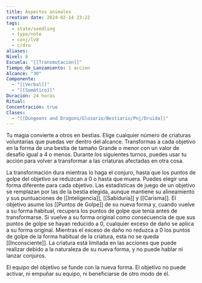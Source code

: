 ```yaml
---
title: Aspectos animales
creation date: 2024-02-14 23:22
tags:
  - state/seedling
  - type/note
  - conj/lv8
  - c/dru
aliases: 
Nivel: 8
Escuela: "[[Transmutación]]"
Tiempo_de_Lanzamiento: 1 accion
Alcance: "30"
Componente:
  - "[[Verbal]]"
  - "[[Somático]]"
Duración: 24 horas
Ritual: 
Concentración: true
Clases:
  - "[[Dungeons and Dragons/Glosario/Bestiario/Pnj/Druida]]"
---
```

Tu magia convierte a otros en bestias. Elige cualquier número de criaturas voluntarias que puedas ver dentro del alcance. Transformas a cada objetivo en la forma de una bestia de tamaño Grande o menor con un valor de desafío igual a 4 o menos. Durante los siguientes turnos, puedes usar tu acción para volver a transformar a las criaturas afectadas en otra cosa.

La transformación dura mientras lo haga el conjuro, hasta que los puntos de golpe del objetivo se reduzcan a 0 o hasta que muera. Puedes elegir una forma diferente para cada objetivo. Las estadísticas de juego de un objetivo se remplazan por las de la bestia elegida, aunque mantiene su alineamiento y sus puntuaciones de [[Inteligencia]], [[Sabiduría]] y [[Carisma]]. El objetivo asume los [[Puntos de Golpe]] de su nueva forma y, cuando vuelve a su forma habitual, recupera los puntos de golpe que tenía antes de transformarse. Si vuelve a su forma original como consecuencia de que sus puntos de golpe se hayan reducido a 0, cualquier exceso de daño se aplica a su forma original. Mientras el exceso de daño no reduzca a 0 los puntos de golpe de la forma habitual de la criatura, esta no se queda [[Inconsciente]]. La criatura está limitada en las acciones que puede realizar debido a la naturaleza de su nueva forma, y no puede hablar ni lanzar conjuros.

El equipo del objetivo se funde con la nueva forma. El objetivo no puede activar, ni empuñar su equipo, ni beneficiarse de otro modo de él.